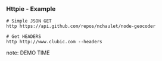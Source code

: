 ### Httpie - Example

```shell
# Simple JSON GET
http https://api.github.com/repos/nchaulet/node-geocoder

# Get HEADERS
http http://www.clubic.com --headers
```

note:
    DEMO TIME
